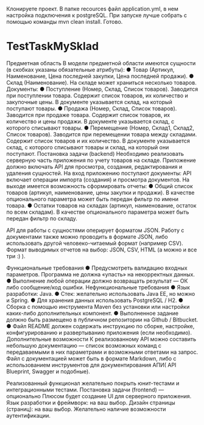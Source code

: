 Клонируете проект. 
В папке recources файл application.yml, в нем настройка подключения к postgreSQL.
При запуске лучше собрать с помощью команды mvn clean install.
Готово.



# TestTaskMySklad 
Предметная область
В модели предметной области имеются сущности (в скобках указаны обязательные атрибуты):
●	Товар (Артикул, Наименование, Цена последней закупки, Цена последней продажи).
●	Склад (Наименование). На складе может храниться несколько товаров.
Документы: 
●	Поступление (Номер, Склад, Список товаров). Заводится при поступлении товара. Содержит список товаров, их количество и закупочные цены. В документе указывается склад, на который поступают товары.
●	Продажа (Номер, Склад, Список товаров). Заводится при продаже товара. Содержит список товаров, их количество и цены продажи. В документе указывается склад, с которого списывают товары.
●	Перемещение (Номер, Склад1, Склад2, Список товаров). Заводится при перемещении товара между складами. Содержит список товаров и их количество. В документе указывается склад, с которого списывают товары и склад, на который они поступают.
Постановка задачи (backend)
Необходимо реализовать серверную часть приложения по учету товаров на складе. 
Приложение должно включать API для просмотра, создания, редактирования и удаления сущностей.
На вход приложению поступают документы: API включает операции импорта (создания) и просмотра документов.
На выходе имеется возможность сформировать отчеты:
●	Общий список товаров (артикул, наименование, цены закупки и продажи). В качестве опционального параметра может быть передан фильтр по имени товара.
●	Остатки товаров на складах (артикул, наименование, остаток по всем складам). В качестве опционального параметра может быть передан фильтр по складу.

API для работы с сущностями оперирует форматом JSON. 
Работу с документами также можно проводить в формате JSON, либо использовать другой человеко-читаемый формат (например CSV).
Формат выводимых отчетов на выбор: JSON, CSV, HTML (а можно и все три :) ).

Функциональные требования
●	Предусмотреть валидацию входных параметров. Программа не должна «упасть» на некорректных данных.
●	Выполнение любой операции должно возвращать результат — ОК либо сообщение/код ошибки.
Нефункциональные требования
●	Язык разработки: Java.
●	Стек: желательно использовать Java EE, но можно и Spring.
●	Для хранения данных использовать PostgreSQL / H2.
●	Сборка с помощью инструмента Maven без установки или настройки каких-либо дополнительных компонент.
●	Выполненное задание должно быть размещено в публичном репозитории на Github / Bitbucket.
●	Файл README должен содержать инструкцию по сборке, настройке, конфигурированию и развертыванию приложения (если необходимо).
Дополнительные возможности
К реализованному API можно составить небольшую документацию — список возможных команд с передаваемыми в них параметрами и возможными ответами на запрос. Файл с документацией может быть в формате Markdown, либо с использованием инструментов для документирования АПИ( API Blueprint, Swagger и подобные). 

Реализованный функционал желательно покрыть юнит-тестами и интеграционными тестами.
Постановка задачи (frontend) — опционально
Плюсом будет создание UI для серверного приложения.
Язык разработки и фреймворк: на ваш выбор.
Дизайн страницы (страниц): на ваш выбор.
Желательно наличие возможности аутентификации. 

